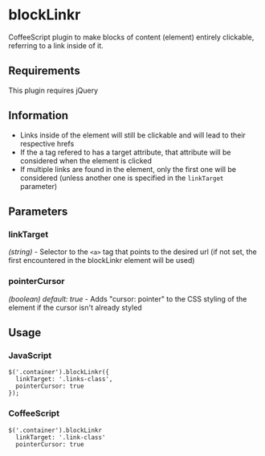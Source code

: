 blockLinkr
==========

CoffeeScript plugin to make blocks of content (element) entirely clickable, referring to a link inside of it.

Requirements
------------

This plugin requires jQuery

Information
-----------
- Links inside of the element will still be clickable and will lead to their respective hrefs
- If the a tag refered to has a target attribute, that attribute will be considered when the element is clicked
- If multiple links are found in the element, only the first one will be considered (unless another one is specified in the `linkTarget` parameter)



Parameters
----------

### linkTarget
*(string)* - Selector to the `<a>` tag that points to the desired url (if not set, the first encountered in the blockLinkr element will be used)

### pointerCursor
*(boolean) default: true* - Adds "cursor: pointer" to the CSS styling of the element if the cursor isn't already styled

Usage
-----
### JavaScript
	$('.container').blockLinkr({
	  linkTarget: '.links-class',
	  pointerCursor: true
	});

### CoffeeScript
	$('.container').blockLinkr
	  linkTarget: '.link-class'
	  pointerCursor: true